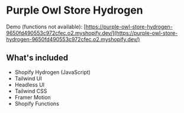# Purple Owl Store Hydrogen

Demo (functions not available): [https://purple-owl-store-hydrogen-9650fd490553c972cfec.o2.myshopify.dev/](https://purple-owl-store-hydrogen-9650fd490553c972cfec.o2.myshopify.dev/)

## What's included

- Shopify Hydrogen (JavaScript)
- Tailwind UI
- Headless UI
- Tailwind CSS
- Framer Motion
- Shopify Functions
